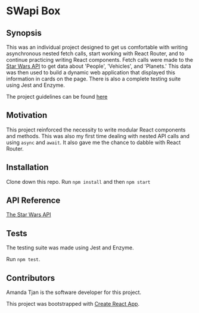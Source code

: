 # SWapi Box

## Synopsis

This was an individual project designed to get us comfortable with writing asynchronous nested fetch calls, start working with React Router, and to continue practicing writing React components. Fetch calls were made to the [Star Wars API](https://swapi.co/documentation) to get data about 'People', 'Vehicles', and 'Planets.' This data was then used to build a dynamic web application that displayed this information in cards on the page. There is also a complete testing suite using Jest and Enzyme.

The project guidelines can be found [here](http://frontend.turing.io/projects/swapi-box.html)

## Motivation

This project reinforced the necessity to write modular React components and methods. This was also my first time dealing with nested API calls and using `async` and `await`. It also gave me the chance to dabble with React Router. 

## Installation

Clone down this repo.
Run `npm install` and then `npm start`

## API Reference

[The Star Wars API](https://swapi.co/documentation)

## Tests

The testing suite was made using Jest and Enzyme.

Run `npm test`.

## Contributors

Amanda Tjan is the software developer for this project.


This project was bootstrapped with [Create React App](https://github.com/facebookincubator/create-react-app).
